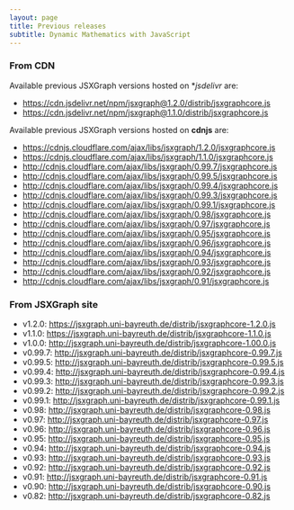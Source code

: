 ```yaml
---
layout: page
title: Previous releases
subtitle: Dynamic Mathematics with JavaScript
---
```


### From CDN

Available previous JSXGraph versions hosted on **jsdelivr* are:

* <https://cdn.jsdelivr.net/npm/jsxgraph@1.2.0/distrib/jsxgraphcore.js>
* <https://cdn.jsdelivr.net/npm/jsxgraph@1.1.0/distrib/jsxgraphcore.js>

Available previous JSXGraph versions hosted on **cdnjs** are:

* <https://cdnjs.cloudflare.com/ajax/libs/jsxgraph/1.2.0/jsxgraphcore.js>
* <https://cdnjs.cloudflare.com/ajax/libs/jsxgraph/1.1.0/jsxgraphcore.js>
* <http://cdnjs.cloudflare.com/ajax/libs/jsxgraph/0.99.7/jsxgraphcore.js>
* <http://cdnjs.cloudflare.com/ajax/libs/jsxgraph/0.99.5/jsxgraphcore.js>
* <http://cdnjs.cloudflare.com/ajax/libs/jsxgraph/0.99.4/jsxgraphcore.js>
* <http://cdnjs.cloudflare.com/ajax/libs/jsxgraph/0.99.3/jsxgraphcore.js>
* <http://cdnjs.cloudflare.com/ajax/libs/jsxgraph/0.99.1/jsxgraphcore.js>
* <http://cdnjs.cloudflare.com/ajax/libs/jsxgraph/0.98/jsxgraphcore.js>
* <http://cdnjs.cloudflare.com/ajax/libs/jsxgraph/0.97/jsxgraphcore.js>
* <http://cdnjs.cloudflare.com/ajax/libs/jsxgraph/0.95/jsxgraphcore.js>
* <http://cdnjs.cloudflare.com/ajax/libs/jsxgraph/0.96/jsxgraphcore.js>
* <http://cdnjs.cloudflare.com/ajax/libs/jsxgraph/0.94/jsxgraphcore.js>
* <http://cdnjs.cloudflare.com/ajax/libs/jsxgraph/0.93/jsxgraphcore.js>
* <http://cdnjs.cloudflare.com/ajax/libs/jsxgraph/0.92/jsxgraphcore.js>
* <http://cdnjs.cloudflare.com/ajax/libs/jsxgraph/0.91/jsxgraphcore.js>

### From JSXGraph site

* v1.2.0: <https://jsxgraph.uni-bayreuth.de/distrib/jsxgraphcore-1.2.0.js>
* v1.1.0: <https://jsxgraph.uni-bayreuth.de/distrib/jsxgraphcore-1.1.0.js>
* v1.0.0: <http://jsxgraph.uni-bayreuth.de/distrib/jsxgraphcore-1.00.0.js>
* v0.99.7: <http://jsxgraph.uni-bayreuth.de/distrib/jsxgraphcore-0.99.7.js>
* v0.99.5: <http://jsxgraph.uni-bayreuth.de/distrib/jsxgraphcore-0.99.5.js>
* v0.99.4: <http://jsxgraph.uni-bayreuth.de/distrib/jsxgraphcore-0.99.4.js>
* v0.99.3: <http://jsxgraph.uni-bayreuth.de/distrib/jsxgraphcore-0.99.3.js>
* v0.99.2: <http://jsxgraph.uni-bayreuth.de/distrib/jsxgraphcore-0.99.2.js>
* v0.99.1: <http://jsxgraph.uni-bayreuth.de/distrib/jsxgraphcore-0.99.1.js>
* v0.98: <http://jsxgraph.uni-bayreuth.de/distrib/jsxgraphcore-0.98.js>
* v0.97: <http://jsxgraph.uni-bayreuth.de/distrib/jsxgraphcore-0.97.js>
* v0.96: <http://jsxgraph.uni-bayreuth.de/distrib/jsxgraphcore-0.96.js>
* v0.95: <http://jsxgraph.uni-bayreuth.de/distrib/jsxgraphcore-0.95.js>
* v0.94: <http://jsxgraph.uni-bayreuth.de/distrib/jsxgraphcore-0.94.js>
* v0.93: <http://jsxgraph.uni-bayreuth.de/distrib/jsxgraphcore-0.93.js>
* v0.92: <http://jsxgraph.uni-bayreuth.de/distrib/jsxgraphcore-0.92.js>
* v0.91: <http://jsxgraph.uni-bayreuth.de/distrib/jsxgraphcore-0.91.js>
* v0.90: <http://jsxgraph.uni-bayreuth.de/distrib/jsxgraphcore-0.90.js>
* v0.82: <http://jsxgraph.uni-bayreuth.de/distrib/jsxgraphcore-0.82.js>
